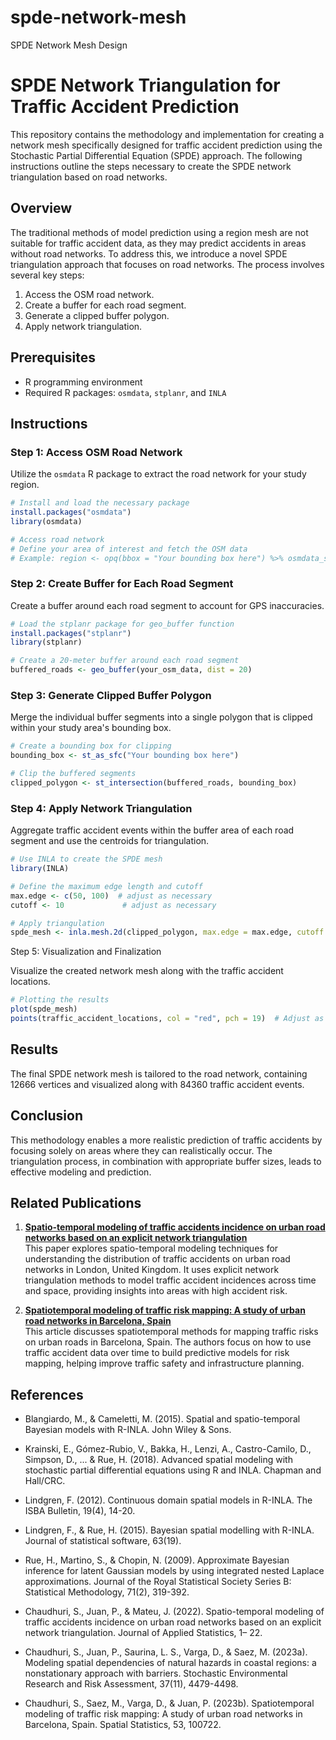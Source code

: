 # spde-network-mesh
SPDE Network Mesh Design

# SPDE Network Triangulation for Traffic Accident Prediction

This repository contains the methodology and implementation for creating a network mesh specifically designed for traffic accident prediction using the Stochastic Partial Differential Equation (SPDE) approach. The following instructions outline the steps necessary to create the SPDE network triangulation based on road networks.

## Overview

The traditional methods of model prediction using a region mesh are not suitable for traffic accident data, as they may predict accidents in areas without road networks. To address this, we introduce a novel SPDE triangulation approach that focuses on road networks. The process involves several key steps:

1. Access the OSM road network.
2. Create a buffer for each road segment.
3. Generate a clipped buffer polygon.
4. Apply network triangulation.

## Prerequisites

- R programming environment
- Required R packages: `osmdata`, `stplanr`, and `INLA`

## Instructions

### Step 1: Access OSM Road Network

Utilize the `osmdata` R package to extract the road network for your study region. 

```r
# Install and load the necessary package
install.packages("osmdata")
library(osmdata)

# Access road network
# Define your area of interest and fetch the OSM data
# Example: region <- opq(bbox = "Your bounding box here") %>% osmdata_sf()
```

### Step 2: Create Buffer for Each Road Segment

Create a buffer around each road segment to account for GPS inaccuracies.

```r
# Load the stplanr package for geo_buffer function
install.packages("stplanr")
library(stplanr)

# Create a 20-meter buffer around each road segment
buffered_roads <- geo_buffer(your_osm_data, dist = 20)
```

### Step 3: Generate Clipped Buffer Polygon

Merge the individual buffer segments into a single polygon that is clipped within your study area's bounding box.

```r
# Create a bounding box for clipping
bounding_box <- st_as_sfc("Your bounding box here")

# Clip the buffered segments
clipped_polygon <- st_intersection(buffered_roads, bounding_box)
```

### Step 4: Apply Network Triangulation

Aggregate traffic accident events within the buffer area of each road segment and use the centroids for triangulation.

```r
# Use INLA to create the SPDE mesh
library(INLA)

# Define the maximum edge length and cutoff
max.edge <- c(50, 100)  # adjust as necessary
cutoff <- 10             # adjust as necessary

# Apply triangulation
spde_mesh <- inla.mesh.2d(clipped_polygon, max.edge = max.edge, cutoff = cutoff)
```

Step 5: Visualization and Finalization

Visualize the created network mesh along with the traffic accident locations.

```r
# Plotting the results
plot(spde_mesh)
points(traffic_accident_locations, col = "red", pch = 19)  # Adjust as necessary
```

## Results
The final SPDE network mesh is tailored to the road network, containing 12666 vertices and visualized along with 84360 traffic accident events.

## Conclusion
This methodology enables a more realistic prediction of traffic accidents by focusing solely on areas where they can realistically occur. The triangulation process, in combination with appropriate buffer sizes, leads to effective modeling and prediction.

## Related Publications
1. **<a href="https://www.tandfonline.com/doi/abs/10.1080/02664763.2022.2104822">Spatio-temporal modeling of traffic accidents incidence on urban road networks based on an explicit network triangulation</a>**  
   This paper explores spatio-temporal modeling techniques for understanding the distribution of traffic accidents on urban road networks in London, United Kingdom. It uses explicit network triangulation methods to model traffic accident incidences across time and space, providing insights into areas with high accident risk.

2. **<a href="https://www.sciencedirect.com/science/article/pii/S2211675322000835">Spatiotemporal modeling of traffic risk mapping: A study of urban road networks in Barcelona, Spain</a>**  
   This article discusses spatiotemporal methods for mapping traffic risks on urban roads in Barcelona, Spain. The authors focus on how to use traffic accident data over time to build predictive models for risk mapping, helping improve traffic safety and infrastructure planning.

## References

- Blangiardo, M., & Cameletti, M. (2015). Spatial and spatio-temporal Bayesian models with R-INLA. John Wiley & Sons.

- Krainski, E., Gómez-Rubio, V., Bakka, H., Lenzi, A., Castro-Camilo, D., Simpson, D., ... & Rue, H. (2018). Advanced spatial modeling with stochastic partial differential equations using R and INLA. Chapman and Hall/CRC.

- Lindgren, F. (2012). Continuous domain spatial models in R-INLA. The ISBA Bulletin, 19(4), 14-20.

- Lindgren, F., & Rue, H. (2015). Bayesian spatial modelling with R-INLA. Journal of statistical software, 63(19).

- Rue, H., Martino, S., & Chopin, N. (2009). Approximate Bayesian inference for latent Gaussian models by using integrated nested Laplace approximations. Journal of the Royal Statistical Society Series B: Statistical Methodology, 71(2), 319-392.

- Chaudhuri, S., Juan, P., & Mateu, J. (2022). Spatio-temporal modeling of traffic accidents incidence on urban road networks based on an explicit network triangulation. Journal of Applied Statistics, 1– 22. 

- Chaudhuri, S., Juan, P., Saurina, L. S., Varga, D., & Saez, M. (2023a). Modeling spatial dependencies of  natural hazards in coastal regions: a nonstationary approach with barriers. Stochastic Environmental  Research and Risk Assessment, 37(11), 4479-4498.

- Chaudhuri, S., Saez, M., Varga, D., & Juan, P. (2023b). Spatiotemporal modeling of traffic risk mapping:  A study of urban road networks in Barcelona, Spain. Spatial Statistics, 53, 100722.





